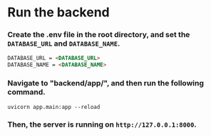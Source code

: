 # Run the backend

### Create the .env file in the root directory, and set the `DATABASE_URL` and `DATABASE_NAME`.

```Readme.md
DATABASE_URL = <DATABASE_URL>
DATABASE_NAME = <DATABASE_NAME>
```

### Navigate to "backend/app/", and then run the following command.

`uvicorn app.main:app --reload`

### Then, the server is running on `http://127.0.0.1:8000`.
